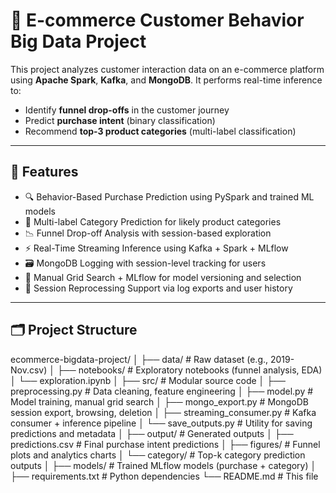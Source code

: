 # 🛒 E-commerce Customer Behavior Big Data Project

This project analyzes customer interaction data on an e-commerce platform using **Apache Spark**, **Kafka**, and **MongoDB**. It performs real-time inference to:

- Identify **funnel drop-offs** in the customer journey  
- Predict **purchase intent** (binary classification)  
- Recommend **top-3 product categories** (multi-label classification)  

---

## 📌 Features

- 🔍 Behavior-Based Purchase Prediction using PySpark and trained ML models  
- 🧠 Multi-label Category Prediction for likely product categories  
- 📉 Funnel Drop-off Analysis with session-based exploration  
- ⚡ Real-Time Streaming Inference using Kafka + Spark + MLflow  
- 🗃 MongoDB Logging with session-level tracking for users  
- 🧪 Manual Grid Search + MLflow for model versioning and selection  
- 🔄 Session Reprocessing Support via log exports and user history  

---

## 🗂️ Project Structure

ecommerce-bigdata-project/
│
├── data/                       # Raw dataset (e.g., 2019-Nov.csv)
│
├── notebooks/                  # Exploratory notebooks (funnel analysis, EDA)
│   └── exploration.ipynb
│
├── src/                        # Modular source code
│   ├── preprocessing.py        # Data cleaning, feature engineering
│   ├── model.py                # Model training, manual grid search
│   ├── mongo_export.py         # MongoDB session export, browsing, deletion
│   ├── streaming_consumer.py   # Kafka consumer + inference pipeline
│   └── save_outputs.py         # Utility for saving predictions and metadata
│
├── output/                     # Generated outputs
│   ├── predictions.csv         # Final purchase intent predictions
│   ├── figures/                # Funnel plots and analytics charts
│   └── category/               # Top-k category prediction outputs
│
├── models/                     # Trained MLflow models (purchase + category)
│
├── requirements.txt            # Python dependencies
└── README.md                   # This file
